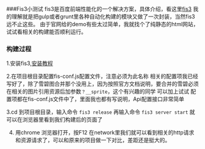 ###Fis3小测试
 fis3是百度前端性能化的一个解决方案，具体介绍，看这里[fis3](http://fis.baidu.com/)
 我的理解就是把gulp或者grunt里各种自动化构建的模块又做了一次封装，当然fis3远不止这些。
 由于官网给的demo有些太过简单，我就找个了纯静态的html网站，试试看相关的构建能否顺利运行。
### 构建过程
1.安装fis3,[安装教程](http://fis.baidu.com/fis3/docs/beginning/install.html)

2.在项目根目录配置fis-conf.js配置文件，注意必须为此名称
 相关的配置项我已经写好了，除了雪碧图合并那个没用上，因为按照官方文档说明，要合并的雪碧必须在相关的图片引用资源后加参数`？__sprite`，这个有兴趣的同学      可以加上试试
 配置项都在fis-conf.js文件中了，里面我也都有写说明，Api配置接口非常简单

3.cd 到项目根目录，输入命令 `fis3 release`
   再输入命令 `fis3 server start` 就可以在浏览器里看到我们构建后的页面了

4. 用chrome 浏览器打开，按F12 在network里我们就可以看到相关的http请求和资源请求了，可以和原来的项目做一下对比，差距还是挺大的。



